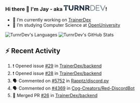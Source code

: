 ### Hi there 👋 I'm Jay - aka <img src="https://raw.githubusercontent.com/TurnrDev/TurnrDev/master/Logo/SVG/TurnrDev_Logo_Dark%20Blue%20%26%20Teal.svg" alt="TurnrDev" height="17.5px">!

- 🔭 I’m currently working on [TrainerDex](https://www.github.com/TrainerDex)
- 🤔 I’m studying Computer Science at [OpenUniversity](http://www.open.ac.uk/courses/computing-it/degrees/bsc-computing-it-software-q62-soft)

![TurnrDev's Languages](https://github-readme-stats.vercel.app/api/top-langs/?username=TurnrDev&layout=compact&hide_border=true&title_color=1fa6aa&text_color=233247)
![TurnrDev's GitHub Stats](https://github-readme-stats.vercel.app/api?username=TurnrDev&show_icons=true&hide_border=true&count_private=true&include_all_commits=true&icon_color=1fa6aa&title_color=1fa6aa&text_color=233247)
<br>

## :zap: Recent Activity

<!--START_SECTION:activity-->
1. ❗️ Opened issue [#29](https://github.com//TrainerDex/backend/issues/29) in [TrainerDex/backend](https://github.com//TrainerDex/backend)
2. ❗️ Opened issue [#28](https://github.com//TrainerDex/backend/issues/28) in [TrainerDex/backend](https://github.com//TrainerDex/backend)
3. 🗣 Commented on [#5752](https://github.com//Rapptz/discord.py/issues/5752) in [Rapptz/discord.py](https://github.com//Rapptz/discord.py)
4. 🗣 Commented on [#4369](https://github.com//Cog-Creators/Red-DiscordBot/issues/4369) in [Cog-Creators/Red-DiscordBot](https://github.com//Cog-Creators/Red-DiscordBot)
5. 🎉 Merged PR [#26](https://github.com//TrainerDex/backend/pull/26) in [TrainerDex/backend](https://github.com//TrainerDex/backend)
<!--END_SECTION:activity-->
